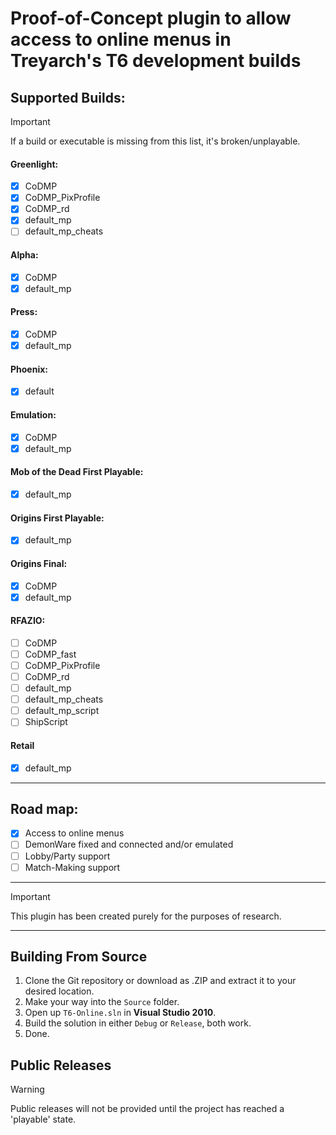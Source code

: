 # Proof-of-Concept plugin to allow access to online menus in Treyarch's T6 development builds

## Supported Builds:
> [!IMPORTANT]
> If a build or executable is missing from this list, it's broken/unplayable.

#### Greenlight:
- [x] CoDMP
- [x] CoDMP_PixProfile
- [x] CoDMP_rd
- [x] default_mp
- [ ] default_mp_cheats

#### Alpha:
- [x] CoDMP
- [x] default_mp

#### Press:
- [x] CoDMP
- [x] default_mp

#### Phoenix:
- [x] default

#### Emulation:
- [x] CoDMP
- [x] default_mp

#### Mob of the Dead First Playable:
- [x] default_mp

#### Origins First Playable:
- [x] default_mp

#### Origins Final:
- [x] CoDMP
- [x] default_mp

#### RFAZIO:
- [ ] CoDMP
- [ ] CoDMP_fast
- [ ] CoDMP_PixProfile
- [ ] CoDMP_rd
- [ ] default_mp
- [ ] default_mp_cheats
- [ ] default_mp_script
- [ ] ShipScript

#### Retail
- [x] default_mp

---

## Road map:
- [x] Access to online menus
- [ ] DemonWare fixed and connected and/or emulated
- [ ] Lobby/Party support
- [ ] Match-Making support

---

> [!IMPORTANT]
> This plugin has been created purely for the purposes of research.

---

## Building From Source
1. Clone the Git repository or download as .ZIP and extract it to your desired location.
2. Make your way into the `Source` folder.
3. Open up `T6-Online.sln` in **Visual Studio 2010**.
4. Build the solution in either `Debug` or `Release`, both work.
5. Done.

## Public Releases
> [!WARNING]
> Public releases will not be provided until the project has reached a 'playable' state.
